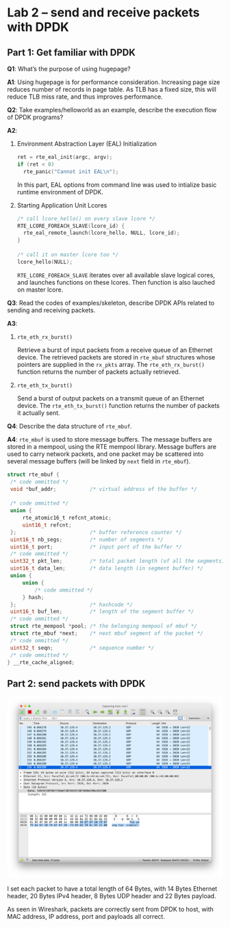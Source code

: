 # Lab 2 – send and receive packets with DPDK

## Part 1: Get familiar with DPDK

**Q1**: What’s the purpose of using hugepage?

**A1**: Using hugepage is for performance consideration. Increasing page size reduces number of records in page table. As TLB has a fixed size, this will reduce TLB miss rate, and thus improves performance.

**Q2**: Take examples/helloworld as an example, describe the execution flow of DPDK programs?

**A2**:

1. Environment Abstraction Layer (EAL) Initialization

   ```c
   ret = rte_eal_init(argc, argv);
   if (ret < 0)
     rte_panic("Cannot init EAL\n");
   ```

   In this part, EAL options from command line was used to intialize basic runtime environment of DPDK.

2. Starting Application Unit Lcores

   ```c
   /* call lcore_hello() on every slave lcore */
   RTE_LCORE_FOREACH_SLAVE(lcore_id) {
     rte_eal_remote_launch(lcore_hello, NULL, lcore_id);
   }
   
   /* call it on master lcore too */
   lcore_hello(NULL);
   ```

   `RTE_LCORE_FOREACH_SLAVE` iterates over all available slave logical cores, and launches functions on these lcores. Then function is also lauched on master lcore.

**Q3**: Read the codes of examples/skeleton, describe DPDK APIs related to sending and receiving packets.

**A3**:

1. `rte_eth_rx_burst()`

   Retrieve a burst of input packets from a receive queue of an Ethernet device. The retrieved packets are stored in `rte_mbuf` structures whose pointers are supplied in the `rx_pkts` array. The `rte_eth_rx_burst()` function returns the number of packets actually retrieved.

2. `rte_eth_tx_burst()`

   Send a burst of output packets on a transmit queue of an Ethernet device. The `rte_eth_tx_burst()` function returns the number of packets it actually sent.

**Q4**: Describe the data structure of `rte_mbuf`.

**A4**: `rte_mbuf` is used to store message buffers. The message buffers are stored in a mempool, using the RTE mempool library. Message buffers are used to carry network packets, and one packet may be scattered into several message buffers (will be linked by `next` field in `rte_mbuf`).

   ```c
struct rte_mbuf {
    /* code ommitted */
    void *buf_addr;           /* virtual address of the buffer */

    /* code ommitted */
    union {
        rte_atomic16_t refcnt_atomic; 
        uint16_t refcnt;
    };                        /* buffer reference counter */
    uint16_t nb_segs;         /* number of segments */
    uint16_t port;            /* input port of the buffer */
    /* code ommitted */
    uint32_t pkt_len;         /* total packet length (of all the segments) */
    uint16_t data_len;        /* data length (in segment buffer) */
    union {
        union {
            /* code ommitted */
        } hash;
    };                        /* hashcode */
    uint16_t buf_len;         /* length of the segment buffer */
    /* code ommitted */
    struct rte_mempool *pool; /* the belonging mempool of mbuf */
    struct rte_mbuf *next;    /* next mbuf segment of the packet */
    /* code ommitted */
    uint32_t seqn;            /* sequence number */
    /* code ommitted */
} __rte_cache_aligned;
   ```



## Part 2: send packets with DPDK

![screenshot](screenshot.png)

I set each packet to have a total length of 64 Bytes, with 14 Bytes Ethernet header, 20 Bytes IPv4 header, 8 Bytes UDP header and 22 Bytes payload.

As seen in Wireshark, packets are correctly sent from DPDK to host, with MAC address, IP address, port and payloads all correct.
